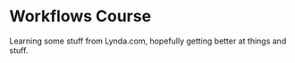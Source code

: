 # Workflows Course

Learning some stuff from Lynda.com, hopefully getting better at things and stuff.

